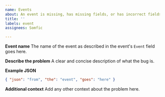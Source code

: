 ```yaml
---
name: Events
about: An event is missing, has missing fields, or has incorrect fields
title: ''
labels: event
assignees: Somfic

---
```


**Event name**
The name of the event as described in the event's `Event` field goes here.

**Describe the problem**
A clear and concise description of what the bug is.

**Example JSON**
```json
{ "json": "from", "the": "event", "goes": "here" }
```

**Additional context**
Add any other context about the problem here.

